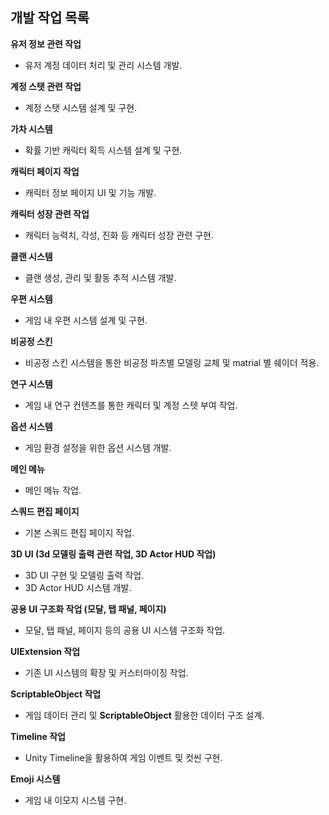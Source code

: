## 개발 작업 목록

**유저 정보 관련 작업**  
- 유저 계정 데이터 처리 및 관리 시스템 개발.

**계정 스탯 관련 작업**  
- 계정 스탯 시스템 설계 및 구현.

**가차 시스템**  
- 확률 기반 캐릭터 획득 시스템 설계 및 구현.

**캐릭터 페이지 작업**  
- 캐릭터 정보 페이지 UI 및 기능 개발.

**캐릭터 성장 관련 작업**  
- 캐릭터 능력치, 각성, 진화 등 캐릭터 성장 관련 구현.

**클랜 시스템**  
- 클랜 생성, 관리 및 활동 추적 시스템 개발.

**우편 시스템**  
- 게임 내 우편 시스템 설계 및 구현.

**비공정 스킨**  
- 비공정 스킨 시스템을 통한 비공정 파츠별 모델링 교체 및 matrial 별 쉐이더 적용.

**연구 시스템**  
- 게임 내 연구 컨텐츠를 통한 캐릭터 및 계정 스텟 부여 작업.

**옵션 시스템**  
- 게임 환경 설정을 위한 옵션 시스템 개발.

**메인 메뉴**  
- 메인 메뉴 작업.

**스쿼드 편집 페이지**  
- 기본 스쿼드 편집 페이지 작업.

**3D UI (3d 모델링 출력 관련 작업, 3D Actor HUD 작업)**  
- 3D UI 구현 및 모델링 출력 작업.  
- 3D Actor HUD 시스템 개발.

**공용 UI 구조화 작업 (모달, 탭 패널, 페이지)**  
- 모달, 탭 패널, 페이지 등의 공용 UI 시스템 구조화 작업.

**UIExtension 작업**  
- 기존 UI 시스템의 확장 및 커스터마이징 작업.

**ScriptableObject 작업**  
- 게임 데이터 관리 및 **ScriptableObject** 활용한 데이터 구조 설계.

**Timeline 작업**  
- Unity Timeline을 활용하여 게임 이벤트 및 컷씬 구현.

**Emoji 시스템**  
- 게임 내 이모지 시스템 구현.
